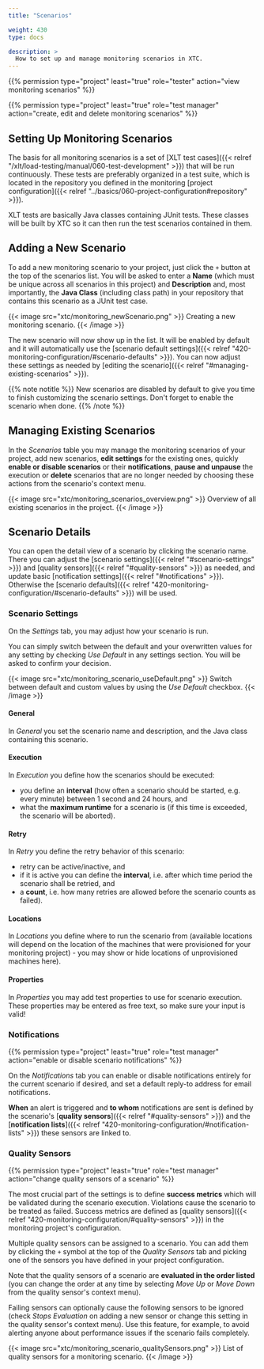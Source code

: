 ```yaml
---
title: "Scenarios"

weight: 430
type: docs

description: >
  How to set up and manage monitoring scenarios in XTC.
---
```


{{% permission type="project" least="true" role="tester" action="view monitoring scenarios" %}}

{{% permission type="project" least="true" role="test manager" action="create, edit and delete monitoring scenarios" %}}

## Setting Up Monitoring Scenarios

The basis for all monitoring scenarios is a set of [XLT test cases]({{< relref "/xlt/load-testing/manual/060-test-development" >}}) that will be run continuously. These tests are preferably organized in a test suite, which is located in the repository you defined in the monitoring [project configuration]({{< relref "../basics/060-project-configuration#repository" >}}). 

XLT tests are basically Java classes containing JUnit tests. These classes will be built by XTC so it can then run the test scenarios contained in them.

## Adding a New Scenario

To add a new monitoring scenario to your project, just click the `+` button at the top of the scenarios list. You will be asked to enter a **Name** (which must be unique across all scenarios in this project) and **Description** and, most importantly, the **Java Class** (including class path) in your repository that contains this scenario as a JUnit test case. 

{{< image src="xtc/monitoring_newScenario.png" >}}
Creating a new monitoring scenario.
{{< /image >}}  

The new scenario will now show up in the list. It will be enabled by default and it will automatically use the [scenario default settings]({{< relref "420-monitoring-configuration/#scenario-defaults" >}}). You can now adjust these settings as needed by [editing the scenario]({{< relref "#managing-existing-scenarios" >}}). 

{{% note notitle %}}
New scenarios are disabled by default to give you time to finish customizing the scenario settings. Don't forget to enable the scenario when done.
{{% /note %}}

## Managing Existing Scenarios

In the _Scenarios_ table you may manage the monitoring scenarios of your project, add new scenarios, **edit settings** for the existing ones, quickly **enable or disable scenarios** or their **notifications**, **pause and unpause** the execution or **delete** scenarios that are no longer needed by choosing these actions from the scenario's context menu.

{{< image src="xtc/monitoring_scenarios_overview.png" >}}
Overview of all existing scenarios in the project.
{{< /image >}}

## Scenario Details

You can open the detail view of a scenario by clicking the scenario name. There you can adjust the [scenario settings]({{< relref "#scenario-settings" >}}) and [quality sensors]({{< relref "#quality-sensors" >}}) as needed, and update basic [notification settings]({{< relref "#notifications" >}}). Otherwise the [scenario defaults]({{< relref "420-monitoring-configuration/#scenario-defaults" >}}) will be used. 

### Scenario Settings

On the _Settings_ tab, you may adjust how your scenario is run. 

You can simply switch between the default and your overwritten values for any setting by checking _Use Default_ in any settings section. You will be asked to confirm your decision.

{{< image src="xtc/monitoring_scenario_useDefault.png" >}}
Switch between default and custom values by using the _Use Default_ checkbox.
{{< /image >}}

#### General 

In _General_ you set the scenario name and description, and the Java class containing this scenario. 

#### Execution

In _Execution_ you define how the scenarios should be executed: 
* you define an **interval** (how often a scenario should be started, e.g. every minute) between 1 second and 24 hours, and
* what the **maximum runtime** for a scenario is (if this time is exceeded, the scenario will be aborted).

#### Retry

In _Retry_ you define the retry behavior of this scenario:
* retry can be active/inactive, and
* if it is active you can define the **interval**, i.e. after which time period the scenario shall be retried, and 
* a **count**, i.e. how many retries are allowed before the scenario counts as failed).

#### Locations

In _Locations_ you define where to run the scenario from (available locations will depend on the location of the machines that were provisioned for your monitoring project) - you may show or hide locations of unprovisioned machines here).

#### Properties

In _Properties_ you may add test properties to use for scenario execution. These properties may be entered as free text, so make sure your input is valid!

### Notifications

{{% permission type="project" least="true" role="test manager" action="enable or disable scenario notifications" %}}

On the _Notifications_ tab you can enable or disable notifications entirely for the current scenario if desired, and set a default reply-to address for email notifications. 

**When** an alert is triggered and **to whom** notifications are sent is defined by the scenario's [**quality sensors**]({{< relref "#quality-sensors" >}}) and the [**notification lists**]({{< relref "420-monitoring-configuration/#notification-lists" >}}) these sensors are linked to. 

### Quality Sensors

{{% permission type="project" least="true" role="test manager" action="change quality sensors of a scenario" %}}

The most crucial part of the settings is to define **success metrics** which will be validated during the scenario execution. Violations cause the scenario to be treated as failed. Success metrics are defined as [quality sensors]({{< relref "420-monitoring-configuration/#quality-sensors" >}}) in the monitoring project's configuration. 

Multiple quality sensors can be assigned to a scenario. You can add them by clicking the `+` symbol at the top of the _Quality Sensors_ tab and picking one of the sensors you have defined in your project configuration.

Note that the quality sensors of a scenario are **evaluated in the order listed** (you can change the order at any time by selecting _Move Up_ or _Move Down_ from the quality sensor's context menu).

Failing sensors can optionally cause the following sensors to be ignored (check _Stops Evaluation_ on adding a new sensor or change this setting in the quality sensor's context menu). Use this feature, for example, to avoid alerting anyone about performance issues if the scenario fails completely.

{{< image src="xtc/monitoring_scenario_qualitySensors.png" >}}
List of quality sensors for a monitoring scenario.
{{< /image >}}
